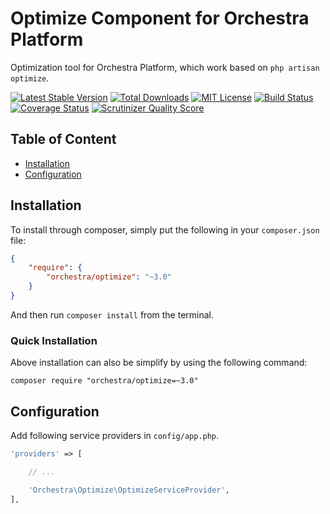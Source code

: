 Optimize Component for Orchestra Platform
==============

Optimization tool for Orchestra Platform, which work based on `php artisan optimize`.

[![Latest Stable Version](https://img.shields.io/github/release/orchestral/optimize.svg?style=flat)](https://packagist.org/packages/orchestra/optimize)
[![Total Downloads](https://img.shields.io/packagist/dt/orchestra/optimize.svg?style=flat)](https://packagist.org/packages/orchestra/optimize)
[![MIT License](https://img.shields.io/packagist/l/orchestra/optimize.svg?style=flat)](https://packagist.org/packages/orchestra/optimize)
[![Build Status](https://img.shields.io/travis/orchestral/optimize/3.0.svg?style=flat)](https://travis-ci.org/orchestral/optimize)
[![Coverage Status](https://img.shields.io/coveralls/orchestral/optimize/3.0.svg?style=flat)](https://coveralls.io/r/orchestral/optimize?branch=3.0)
[![Scrutinizer Quality Score](https://img.shields.io/scrutinizer/g/orchestral/optimize/3.0.svg?style=flat)](https://scrutinizer-ci.com/g/orchestral/optimize/)

## Table of Content

* [Installation](#installation)
* [Configuration](#configuration)

## Installation

To install through composer, simply put the following in your `composer.json` file:

```json
{
    "require": {
        "orchestra/optimize": "~3.0"
    }
}
```

And then run `composer install` from the terminal.

### Quick Installation

Above installation can also be simplify by using the following command:

    composer require "orchestra/optimize=~3.0"

## Configuration

Add following service providers in `config/app.php`.

```php
'providers' => [

    // ...

    'Orchestra\Optimize\OptimizeServiceProvider',
],
```
